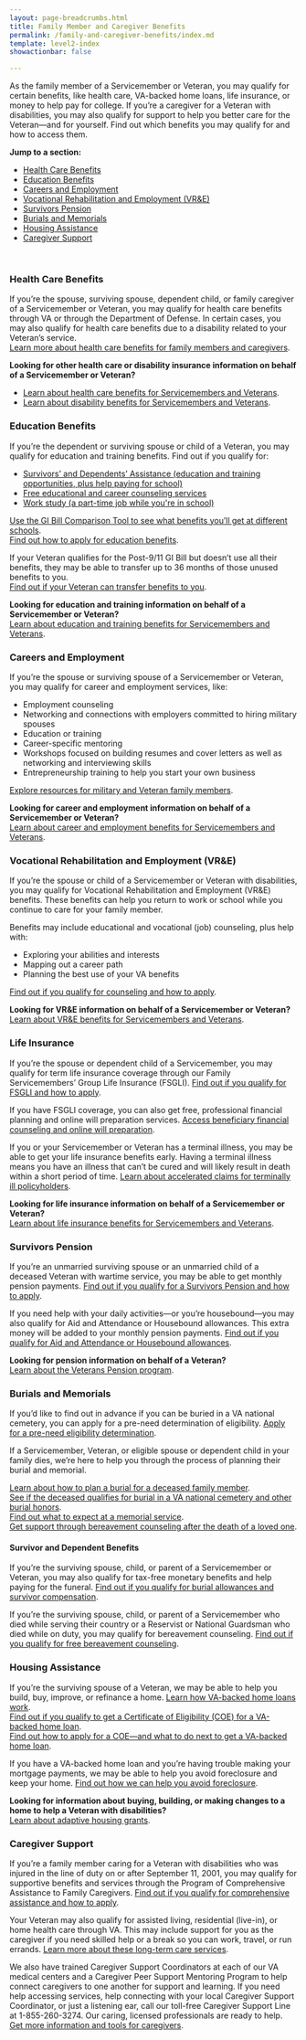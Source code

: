 ```yaml
---
layout: page-breadcrumbs.html
title: Family Member and Caregiver Benefits
permalink: /family-and-caregiver-benefits/index.md
template: level2-index
showactionbar: false

---
```


<div class="va-introtext">

As the family member of a Servicemember or Veteran, you may qualify for certain benefits, like health care, VA-backed home loans, life insurance, or money to help pay for college. If you’re a caregiver for a Veteran with disabilities, you may also qualify for support to help you better care for the Veteran—and for yourself. Find out which benefits you may qualify for and how to access them.

</div>

**Jump to a section:**

- [Health Care Benefits](#health-care)
- [Education Benefits](#education-benefits)
- [Careers and Employment](#careers)
- [Vocational Rehabilitation and Employment (VR&E)](#voc-rehab)
- [Survivors Pension](#survivors-pension)
- [Burials and Memorials](#burials)
- [Housing Assistance](#housing-assistance)
- [Caregiver Support](#caregiver-support)

<br>

<span id="health-care">

### Health Care Benefits
If you’re the spouse, surviving spouse, dependent child, or family caregiver of a Servicemember or Veteran, you may qualify for health care benefits through VA or through the Department of Defense. In certain cases, you may also qualify for health care benefits due to a disability related to your Veteran’s service. <br>
[Learn more about health care benefits for family members and caregivers](/health-care/family-caregiver-benefits/).

**Looking for other health care or disability insurance information on behalf of a Servicemember or Veteran?**<br>
- [Learn about health care benefits for Servicemembers and Veterans](/health-care/). <br>
- [Learn about disability benefits for Servicemembers and Veterans](/disability/).

<span id="education-benefits">

### Education Benefits
If you’re the dependent or surviving spouse or child of a Veteran, you may qualify for education and training benefits.
Find out if you qualify for:

- [Survivors’ and Dependents’ Assistance
(education and training opportunities, plus help paying for school)](/education/survivor-dependent-benefits/)<br>
- [Free educational and career counseling services](/education/tools-programs/education-career-counseling/)<br>
- [Work study (a part-time job while you're in school)](/education/about-gi-bill-benefits/how-to-use-benefits/work-study/)<br>

[Use the GI Bill Comparison Tool to see what benefits you’ll get at different schools](/education/gi-bill-school-comparison-tool).<br>
[Find out how to apply for education benefits](/education/how-to-apply/).<br>

If your Veteran qualifies for the Post-9/11 GI Bill but doesn’t use all their benefits, they may be able to transfer up to 36 months of those unused benefits to you. <br>
[Find out if your Veteran can transfer benefits to you](/education/transfer-post-9-11-gi-bill-benefits/).

**Looking for education and training information on behalf of a Servicemember or Veteran?**<br>
[Learn about education and training benefits for Servicemembers and Veterans](/education/).

<span id="careers">

### Careers and Employment
If you’re the spouse or surviving spouse of a Servicemember or Veteran, you may qualify for career and employment services, like:

- Employment counseling
- Networking and connections with employers committed to hiring military spouses
- Education or training
- Career-specific mentoring
- Workshops focused on building resumes and cover letters as well as networking and interviewing skills
- Entrepreneurship training to help you start your own business

[Explore resources for military and Veteran family members](/employment/job-seekers/family-members/).

**Looking for career and employment information on behalf of a Servicemember or Veteran?**<br>
[Learn about career and employment benefits for Servicemembers and Veterans](/employment/).

<span id="voc-rehab">

### Vocational Rehabilitation and Employment (VR&E)

If you’re the spouse or child of a Servicemember or Veteran with disabilities, you may qualify for Vocational Rehabilitation and Employment (VR&E) benefits. These benefits can help you return to work or school while you continue to care for your family member.

Benefits may include educational and vocational (job) counseling, plus help with:

- Exploring your abilities and interests
- Mapping out a career path
- Planning the best use of your VA benefits

[Find out if you qualify for counseling and how to apply](/employment/vocational-rehab-and-employment/family-members/).

**Looking for VR&E information on behalf of a Servicemember or Veteran?**<br>
[Learn about VR&E benefits for Servicemembers and Veterans](/employment/vocational-rehab-and-employment/).
<!-- should be /vocational-rehab-and-employment/ -->

<span id="life-insurance">

### Life Insurance

If you’re the spouse or dependent child of a Servicemember, you may qualify for term life insurance coverage through our Family Servicemembers’ Group Life Insurance (FSGLI). [Find out if you qualify for FSGLI and how to apply](/life-insurance/options-and-eligibility/fsgli/).

If you have FSGLI coverage, you can also get free, professional financial planning and online will preparation services. [Access beneficiary financial counseling and online will preparation](http://www.benefits.va.gov/insurance/bfcs.asp).

If you or your Servicemember or Veteran has a terminal illness, you may be able to get your life insurance benefits early. Having a terminal illness means you have an illness that can’t be cured and will likely result in death within a short period of time. [Learn about accelerated claims for terminally ill policyholders](/life-insurance/disabled-and-terminally-ill/).

**Looking for life insurance information on behalf of a Servicemember or Veteran?**<br>
[Learn about life insurance benefits for Servicemembers and Veterans](/life-insurance/).
<br>

<span id="survivors-pension">

### Survivors Pension

If you’re an unmarried surviving spouse or an unmarried child of a deceased Veteran with wartime service, you may be able to get monthly pension payments. [Find out if you qualify for a Survivors Pension and how to apply](/pension/survivors-pension/).

If you need help with your daily activities—or you’re housebound—you may also qualify for Aid and Attendance or Housebound allowances. This extra money will be added to your monthly pension payments. [Find out if you qualify for Aid and Attendance or Housebound allowances](/pension/aid-attendance-housebound/).

**Looking for pension information on behalf of a Veteran?**<br>
[Learn about the Veterans Pension program](/pension/).
<br>

<span id="burials">

### Burials and Memorials

If you’d like to find out in advance if you can be buried in a VA national cemetery, you can apply for a pre-need determination of eligibility. [Apply for a pre-need eligibility determination](/burials-memorials/pre-need-eligibility/).

If a Servicemember, Veteran, or eligible spouse or dependent child in your family dies, we’re here to help you through the process of planning their burial and memorial.

[Learn about how to plan a burial for a deceased family member](/burials-memorials/plan-a-burial/).<br>
[See if the deceased qualifies for burial in a VA national cemetery and other burial honors](/burials-memorials/eligibility/).<br>
[Find out what to expect at a memorial service](/burials-and-memorials/what-to-expect-at-a-funeral/). <br>
[Get support through bereavement counseling after the death of a loved one](/burials-memorials/bereavement-counseling/).

#### Survivor and Dependent Benefits
If you’re the surviving spouse, child, or parent of a Servicemember or Veteran, you may also qualify for tax-free monetary benefits and help paying for the funeral. [Find out if you qualify for burial allowances and survivor compensation](/burials-and-memorials/survivor-and-dependent-benefits/).

If you’re the surviving spouse, child, or parent of a Servicemember who died while serving their country or a Reservist or National Guardsman who died while on duty, you may qualify for bereavement counseling. [Find out if you qualify for free bereavement counseling](/burials-memorials/bereavement-counseling/). 
<br>

<span id="housing-assistance">

### Housing Assistance

If you’re the surviving spouse of a Veteran, we may be able to help you build, buy, improve, or refinance a home.
[Learn how VA-backed home loans work](/housing-assistance/home-loans/loan-options/).<br>
[Find out if you qualify to get a Certificate of Eligibility (COE) for a VA-backed home loan](/housing-assistance/home-loans/eligibility/).<br>
[Find out how to apply for a COE—and what to do next to get a VA-backed home loan](/housing-assistance/home-loans/apply-for-certificate-of-eligibility/).<br>

If you have a VA-backed home loan and you’re having trouble making your mortgage payments, we may be able to help you avoid foreclosure and keep your home. [Find out how we can help you avoid foreclosure](/housing-assistance/home-loans/trouble-making-payments/). 

**Looking for information about buying, building, or making changes to a home to help a Veteran with disabilities?**<br>
[Learn about adaptive housing grants](/housing-assistance/adaptive-housing-grants/).
<br>

<span id="caregiver-support">

### Caregiver Support

If you’re a family member caring for a Veteran with disabilities who was injured in the line of duty on or after September 11, 2001, you may qualify for supportive benefits and services through the Program of Comprehensive Assistance to Family Caregivers. [Find out if you qualify for comprehensive assistance and how to apply](/health-care/family-caregiver-benefits/comprehensive-assistance).

Your Veteran may also qualify for assisted living, residential (live-in), or home health care through VA. This may include support for you as the caregiver if you need skilled help or a break so you can work, travel, or run errands. [Learn more about these long-term care services](/health-care/about-va-health-benefits/long-term-care/).

We also have trained Caregiver Support Coordinators at each of our VA medical centers and a Caregiver Peer Support Mentoring Program to help connect caregivers to one another for support and learning.
If you need help accessing services, help connecting with your local Caregiver Support Coordinator, or just a listening ear, call our toll-free Caregiver Support Line at 1-855-260-3274. Our caring, licensed professionals are ready to help.
[Get more information and tools for caregivers](https://www.caregiver.va.gov/index.asp).
<br>
<br>
<br>
